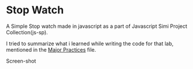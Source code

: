 # Stop Watch

A Simple Stop watch made in javascript as a part of Javascript Simi Project Collection(js-sp).

I tried to summarize what i learned while writing the code for that lab, mentioned in the [Major Practices](major-practices-in-the-project.md) file.

Screen-shot
